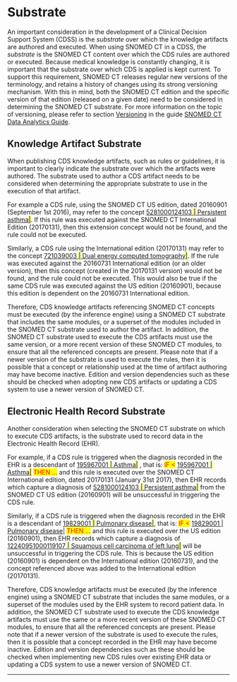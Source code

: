 # Substrate

An important consideration in the development of a Clinical Decision Support System (CDSS) is the _substrate_ over which the knowledge artifacts are authored and executed. When using SNOMED CT in a CDSS, the _substrate_ is the SNOMED CT content over which the CDS rules are authored or executed. Because medical knowledge is constantly changing, it is important that the substrate over which CDS is applied is kept current. To support this requirement, SNOMED CT releases regular new versions of the terminology, and retains a history of changes using its strong versioning mechanism. With this in mind, both the SNOMED CT edition and the specific version of that edition (released on a given date) need to be considered in determining the SNOMED CT substrate. For more information on the topic of versioning, please refer to section [Versioning](https://app.gitbook.com/s/uKngFry3XF9A8phdXFe8/11-challenges/11.4-versioning) in the guide [SNOMED CT Data Analytics Guide](https://app.gitbook.com/o/h8Z6qGxuQrzM9vbx5bPT/s/uKngFry3XF9A8phdXFe8/).

## Knowledge Artifact Substrate

When publishing CDS knowledge artifacts, such as rules or guidelines, it is important to clearly indicate the substrate over which the artifacts were authored. The substrate used to author a CDS artifact needs to be considered when determining the appropriate substrate to use in the execution of that artifact.

For example a CDS rule, using the SNOMED CT US edition, dated 20160901 (September 1st 2016), may refer to the concept [5281000124103 <mark style="color:blue;">|</mark> Persistent asthma<mark style="color:blue;">|</mark>](http://snomed.info/id/5281000124103). If this rule was executed against the SNOMED CT International Edition (20170131), then this extension concept would not be found, and the rule could not be executed.

Similarly, a CDS rule using the International edition (20170131) may refer to the concept [721039003 <mark style="color:blue;">|</mark> Dual energy computed tomography<mark style="color:blue;">|</mark>](http://snomed.info/id/721039003). If the rule was executed against the 20160731 International edition (or an older version), then this concept (created in the 20170131 version) would not be found, and the rule could not be executed. This would also be true if the same CDS rule was executed against the US edition (20160901), because this edition is dependent on the 20160731 International edition.

Therefore, CDS knowledge artifacts referencing SNOMED CT concepts must be executed (by the inference engine) using a SNOMED CT substrate that includes the same modules, or a superset of the modules included in the SNOMED CT substrate used to author the artifact. In addition, the SNOMED CT substrate used to execute the CDS artifacts must use the same version, or a more recent version of these SNOMED CT modules, to ensure that all the referenced concepts are present. Please note that if a newer version of the substrate is used to execute the rules, then it is possible that a concept or relationship used at the time of artifact authoring may have become inactive. Edition and version dependencies such as these should be checked when adopting new CDS artifacts or updating a CDS system to use a newer version of SNOMED CT.

## Electronic Health Record Substrate

Another consideration when selecting the SNOMED CT substrate on which to execute CDS artifacts, is the substrate used to record data in the Electronic Health Record (EHR).

For example, if a CDS rule is triggered when the diagnosis recorded in the EHR is a descendant of [195967001 <mark style="color:blue;">|</mark> Asthma<mark style="color:blue;">|</mark>](http://snomed.info/id/195967001) , that is: <mark style="color:red;">IF <</mark> [195967001 <mark style="color:blue;">|</mark> Asthma<mark style="color:blue;">|</mark>](http://snomed.info/id/195967001) <mark style="color:red;">THEN ...</mark> and this rule is executed over the SNOMED CT International edition, dated 20170131 (January 31st 2017), then EHR records which capture a diagnosis of [5281000124103 <mark style="color:blue;">|</mark> Persistent asthma<mark style="color:blue;">|</mark>](http://snomed.info/id/5281000124103) from the SNOMED CT US edition (20160901) will be unsuccessful in triggering the CDS rule.

Similarly, if a CDS rule is triggered when the diagnosis recorded in the EHR is a descendant of [19829001 <mark style="color:blue;">|</mark> Pulmonary disease<mark style="color:blue;">|</mark>](http://snomed.info/id/19829001), that is: <mark style="color:red;">IF <</mark> [19829001 | Pulmonary disease|](http://snomed.info/id/19829001) <mark style="color:red;">THEN ...</mark> and this rule is executed over the US edition (20160901), then EHR records which capture a diagnosis of [12240951000119107 <mark style="color:blue;">|</mark> Squamous cell carcinoma of left lung<mark style="color:blue;">|</mark>](http://snomed.info/id/12240951000119107) will be unsuccessful in triggering the CDS rule. This is because the US edition (20160901) is dependent on the International edition (20160731), and the concept referenced above was added to the International edition (20170131).

Therefore, CDS knowledge artifacts must be executed (by the inference engine) using a SNOMED CT substrate that includes the same modules, or a superset of the modules used by the EHR system to record patient data. In addition, the SNOMED CT substrate used to execute the CDS knowledge artifacts must use the same or a more recent version of these SNOMED CT modules, to ensure that all the referenced concepts are present. Please note that if a newer version of the substrate is used to execute the rules, then it is possible that a concept recorded in the EHR may have become inactive. Edition and version dependencies such as these should be checked when implementing new CDS rules over existing EHR data or updating a CDS system to use a newer version of SNOMED CT.

***
